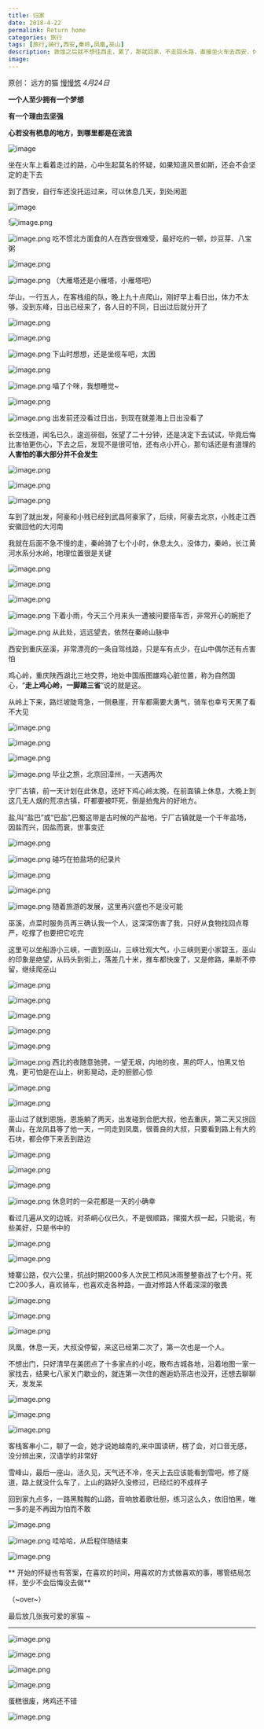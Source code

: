 ```yaml
---
title: 归家
date: 2018-4-22
permalink: Return home
categories: 旅行
tags: [旅行,骑行,西安,秦岭,凤凰,巫山]
description: 敦煌之后就不想往西走，累了，那就回家，不走回头路，直接坐火车去西安，休息几天走秦岭三峡回去，安康到巫溪的这条路风景美丽，车少，适合自驾
image:
---
```

<p class="description"></p>

原创： 远方的猫 [慢慢悠](javascript:void(0);) *4月24日*

**一个人至少拥有一个梦想**

**有一个理由去坚强** 

**心若没有栖息的地方，到哪里都是在流浪**

![image](http://upload-images.jianshu.io/upload_images/6273500-249082e206131bba?imageMogr2/auto-orient/strip%7CimageView2/2/w/1240)

坐在火车上看着走过的路，心中生起莫名的怀疑，如果知道风景如斯，还会不会坚定的走下去

到了西安，自行车还没托运过来，可以休息几天，到处闲逛

![image](http://upload-images.jianshu.io/upload_images/6273500-a8478af095f95a3e?imageMogr2/auto-orient/strip%7CimageView2/2/w/1240)

!![image.png](https://upload-images.jianshu.io/upload_images/6273500-bffabd6bce3a79af.png?imageMogr2/auto-orient/strip%7CimageView2/2/w/1240)

![image.png](https://upload-images.jianshu.io/upload_images/6273500-8e86ba4e3a7b4b33.png?imageMogr2/auto-orient/strip%7CimageView2/2/w/1240)
吃不惯北方面食的人在西安很难受，最好吃的一顿，炒豆芽、八宝粥

![image.png](https://upload-images.jianshu.io/upload_images/6273500-c13f4cf6c366879a.png?imageMogr2/auto-orient/strip%7CimageView2/2/w/1240)

![image.png](https://upload-images.jianshu.io/upload_images/6273500-ad604309166406c3.png?imageMogr2/auto-orient/strip%7CimageView2/2/w/1240)
（大雁塔还是小雁塔，小雁塔吧）

华山，一行五人，在客栈组的队，晚上九十点爬山，刚好早上看日出，体力不太够，没到东峰，日出已经来了，各人目的不同，日出过后就分开了

![image.png](https://upload-images.jianshu.io/upload_images/6273500-4e940db913a909f3.png?imageMogr2/auto-orient/strip%7CimageView2/2/w/1240)

![image.png](https://upload-images.jianshu.io/upload_images/6273500-cea2a053f03b4486.png?imageMogr2/auto-orient/strip%7CimageView2/2/w/1240)

![image.png](https://upload-images.jianshu.io/upload_images/6273500-8472b1310781600e.png?imageMogr2/auto-orient/strip%7CimageView2/2/w/1240)
下山时想想，还是坐缆车吧，太困

![image.png](https://upload-images.jianshu.io/upload_images/6273500-8c8534495552acc5.png?imageMogr2/auto-orient/strip%7CimageView2/2/w/1240)

![image.png](https://upload-images.jianshu.io/upload_images/6273500-59f809620b033518.png?imageMogr2/auto-orient/strip%7CimageView2/2/w/1240)
喵了个咪，我想睡觉~

![image.png](https://upload-images.jianshu.io/upload_images/6273500-a47846fb25efbac7.png?imageMogr2/auto-orient/strip%7CimageView2/2/w/1240)

![image.png](https://upload-images.jianshu.io/upload_images/6273500-e68390952b691fbe.png?imageMogr2/auto-orient/strip%7CimageView2/2/w/1240)
出发前还没看过日出，到现在就差海上日出没看了

长空栈道，闻名已久，逡巡徘徊，张望了二十分钟，还是决定下去试试，毕竟后悔比害怕更伤心，下去之后，发现不是很可怕，还有点小开心，那句话还是有道理的 **人害怕的事大部分并不会发生**

![image.png](https://upload-images.jianshu.io/upload_images/6273500-24892e852b9af8fc.png?imageMogr2/auto-orient/strip%7CimageView2/2/w/1240)

![image.png](https://upload-images.jianshu.io/upload_images/6273500-f2ffd09c4fd6bc9c.png?imageMogr2/auto-orient/strip%7CimageView2/2/w/1240)

![image.png](https://upload-images.jianshu.io/upload_images/6273500-87e60c575ce8d225.png?imageMogr2/auto-orient/strip%7CimageView2/2/w/1240)

车到了就出发，阿豪和小贱已经到武昌阿豪家了，后续，阿豪去北京，小贱走江西安徽回他的大河南

我就在后面不急不慢的走，秦岭骑了七个小时，休息太久，没体力，秦岭，长江黄河水系分水岭，地理位置很是关键 

![image.png](https://upload-images.jianshu.io/upload_images/6273500-d2dc3dfd526e1d45.png?imageMogr2/auto-orient/strip%7CimageView2/2/w/1240)

![image.png](https://upload-images.jianshu.io/upload_images/6273500-5af177f84a710f5d.png?imageMogr2/auto-orient/strip%7CimageView2/2/w/1240)

![image.png](https://upload-images.jianshu.io/upload_images/6273500-dd743aa0119a97ae.png?imageMogr2/auto-orient/strip%7CimageView2/2/w/1240)

![image.png](https://upload-images.jianshu.io/upload_images/6273500-cca1ea83dd2b53d8.png?imageMogr2/auto-orient/strip%7CimageView2/2/w/1240)
下着小雨，今天三个月来头一遭被问要搭车否，非常开心的婉拒了

![image.png](https://upload-images.jianshu.io/upload_images/6273500-89f5c60295c01d9a.png?imageMogr2/auto-orient/strip%7CimageView2/2/w/1240)
从此处，远远望去，依然在秦岭山脉中

西安到重庆巫溪，非常漂亮的一条自驾线路，只是车有点少，在山中偶尔还有点害怕

鸡心岭，重庆陕西湖北三地交界，地处中国版图雄鸡心脏位置，称为自然国心，“**走上鸡心岭，一脚踏三省**”说的就是这。

从岭上下来，路烂坡陡弯急，一侧悬崖，开车都需要大勇气，骑车也幸亏天黑了看不大见

![image.png](https://upload-images.jianshu.io/upload_images/6273500-b32cc49e57bce268.png?imageMogr2/auto-orient/strip%7CimageView2/2/w/1240)

![image.png](https://upload-images.jianshu.io/upload_images/6273500-ea3984f91ccbec8b.png?imageMogr2/auto-orient/strip%7CimageView2/2/w/1240)

![image.png](https://upload-images.jianshu.io/upload_images/6273500-0da4413891492f45.png?imageMogr2/auto-orient/strip%7CimageView2/2/w/1240)

![image.png](https://upload-images.jianshu.io/upload_images/6273500-8368bd210102ae6d.png?imageMogr2/auto-orient/strip%7CimageView2/2/w/1240)
毕业之旅，北京回漳州，一天遇两次

宁厂古镇，前一天计划在此休息，还好下鸡心岭太晚，在前面镇上休息，大晚上到这几无人烟的荒凉古镇，吓都要被吓死，倒是拍鬼片的好地方。

盐,叫“盐巴”或“巴盐”,巴蜀这带是古时候的产盐地，宁厂古镇就是一个千年盐场，因盐而兴，因盐而衰，世事变迁

![image.png](https://upload-images.jianshu.io/upload_images/6273500-929651d553f8fd8a.png?imageMogr2/auto-orient/strip%7CimageView2/2/w/1240)

![image.png](https://upload-images.jianshu.io/upload_images/6273500-824dfe8bab4b5494.png?imageMogr2/auto-orient/strip%7CimageView2/2/w/1240)
碰巧在拍盐场的纪录片

![image.png](https://upload-images.jianshu.io/upload_images/6273500-c4b1c412e012be4f.png?imageMogr2/auto-orient/strip%7CimageView2/2/w/1240)

![image.png](https://upload-images.jianshu.io/upload_images/6273500-f60c26f8ae24bf3b.png?imageMogr2/auto-orient/strip%7CimageView2/2/w/1240)

![image.png](https://upload-images.jianshu.io/upload_images/6273500-a13eccaa6aaa425b.png?imageMogr2/auto-orient/strip%7CimageView2/2/w/1240)
随着旅游的发展，这里再兴盛也不是没可能

巫溪，点菜时服务员再三确认我一个人，这深深伤害了我，只好从食物找回点尊严，吃撑了也要把它吃完

这里可以坐船游小三峡，一直到巫山，三峡壮观大气，小三峡则更小家碧玉，巫山的印象是绝望，从码头到街上，落差几十米，推车都快废了，又是修路，果断不停留，继续爬巫山 

![image.png](https://upload-images.jianshu.io/upload_images/6273500-2c80ef240560c071.png?imageMogr2/auto-orient/strip%7CimageView2/2/w/1240)

![image.png](https://upload-images.jianshu.io/upload_images/6273500-72d942fd1239e41a.png?imageMogr2/auto-orient/strip%7CimageView2/2/w/1240)

![image.png](https://upload-images.jianshu.io/upload_images/6273500-21cb44bd22344773.png?imageMogr2/auto-orient/strip%7CimageView2/2/w/1240)

![image.png](https://upload-images.jianshu.io/upload_images/6273500-1236ceb9240e1a22.png?imageMogr2/auto-orient/strip%7CimageView2/2/w/1240)

![image.png](https://upload-images.jianshu.io/upload_images/6273500-41e4870a8115c5eb.png?imageMogr2/auto-orient/strip%7CimageView2/2/w/1240)

![image.png](https://upload-images.jianshu.io/upload_images/6273500-1c8b04d6b7cbcd9e.png?imageMogr2/auto-orient/strip%7CimageView2/2/w/1240)
西北的夜随意驰骋，一望无垠，内地的夜，黑的吓人，怕黑又怕鬼，更可怕是在山上，树影晃动，走的胆颤心惊

![image.png](https://upload-images.jianshu.io/upload_images/6273500-90c1b95861df5fb7.png?imageMogr2/auto-orient/strip%7CimageView2/2/w/1240)

![image.png](https://upload-images.jianshu.io/upload_images/6273500-faebbb08e9edd0b1.png?imageMogr2/auto-orient/strip%7CimageView2/2/w/1240)

巫山过了就到恩施，恩施躺了两天，出发碰到合肥大叔，他去重庆，第二天又拐回黄山，在龙凤县等了他一天，一同走到凤凰，很善良的大叔，只要看到路上有大的石块，都会停下来丢到路边

![image.png](https://upload-images.jianshu.io/upload_images/6273500-a5a8febb8faa9afc.png?imageMogr2/auto-orient/strip%7CimageView2/2/w/1240)

![image.png](https://upload-images.jianshu.io/upload_images/6273500-e95063ede97c2e97.png?imageMogr2/auto-orient/strip%7CimageView2/2/w/1240)

![image.png](https://upload-images.jianshu.io/upload_images/6273500-16c893bc55a6bbba.png?imageMogr2/auto-orient/strip%7CimageView2/2/w/1240)

![image.png](https://upload-images.jianshu.io/upload_images/6273500-e2933173989e6fdb.png?imageMogr2/auto-orient/strip%7CimageView2/2/w/1240)
休息时的一朵花都是一天的小确幸

看过几遍从文的边城，对茶峒心仪已久，不是很顺路，撺掇大叔一起，只能说，有些美好，只是书中的

![image.png](https://upload-images.jianshu.io/upload_images/6273500-ccd1f26966b41e98.png?imageMogr2/auto-orient/strip%7CimageView2/2/w/1240)

![image.png](https://upload-images.jianshu.io/upload_images/6273500-22813dd9040f8311.png?imageMogr2/auto-orient/strip%7CimageView2/2/w/1240)

矮寨公路，仅六公里，抗战时期2000多人次民工栉风沐雨整整奋战了七个月。死亡200多人，喜欢骑车，也喜欢走各种路，一直对修路人怀着深深的敬畏

![image.png](https://upload-images.jianshu.io/upload_images/6273500-82fe0adc604362ed.png?imageMogr2/auto-orient/strip%7CimageView2/2/w/1240)

![image.png](https://upload-images.jianshu.io/upload_images/6273500-ff961b197ea35ec3.png?imageMogr2/auto-orient/strip%7CimageView2/2/w/1240)

![image.png](https://upload-images.jianshu.io/upload_images/6273500-cb1bf5704a88aa12.png?imageMogr2/auto-orient/strip%7CimageView2/2/w/1240)


凤凰，休息一天，大叔没停留，来这已经第二次了，第一次也是一个人。

不想出门，只好清早在美团点了十多家点的小吃，散布古城各地，沿着地图一家一家找去，结果七八家关门歇业的，就连第一次住的邂逅奶茶店也没开，还想去聊聊天，发发呆

![image.png](https://upload-images.jianshu.io/upload_images/6273500-badb1b264f0a4852.png?imageMogr2/auto-orient/strip%7CimageView2/2/w/1240)

![image.png](https://upload-images.jianshu.io/upload_images/6273500-ffb5a27d8e654e4d.png?imageMogr2/auto-orient/strip%7CimageView2/2/w/1240)

![image.png](https://upload-images.jianshu.io/upload_images/6273500-25a86b4636fb948b.png?imageMogr2/auto-orient/strip%7CimageView2/2/w/1240)

客栈客串小二，聊了一会，她才说她越南的,来中国读研，楞了会，对口音无感，没分辨出来，汉语学的非常好

雪峰山，最后一座山，活久见，天气还不冷，冬天上去应该能看到雪吧，修了隧道，路上就没什么车了，上山的路好久没修过，已经烂的不成样子

回到家九点多，一路黑黢黢的山路，音响放着歌壮胆，练习这么久，依旧怕黑，唯一多的是不再因为怕而不敢

![image.png](https://upload-images.jianshu.io/upload_images/6273500-f284313b62656a39.png?imageMogr2/auto-orient/strip%7CimageView2/2/w/1240)


![image.png](https://upload-images.jianshu.io/upload_images/6273500-01f0349c30ba5d1c.png?imageMogr2/auto-orient/strip%7CimageView2/2/w/1240)
哇哈哈，从启程伴随结束

![image.png](https://upload-images.jianshu.io/upload_images/6273500-dfd83fc5849c0f3a.png?imageMogr2/auto-orient/strip%7CimageView2/2/w/1240)


** 开始的怀疑也有答案，在喜欢的时间，用喜欢的方式做喜欢的事，哪管结局怎样，至少不会后悔没去做**

（~over~）

最后放几张我可爱的家猫 ~ 

* * *

![image.png](https://upload-images.jianshu.io/upload_images/6273500-2534401e8bb17157.png?imageMogr2/auto-orient/strip%7CimageView2/2/w/1240)

![image.png](https://upload-images.jianshu.io/upload_images/6273500-ecec26261d3f214d.png?imageMogr2/auto-orient/strip%7CimageView2/2/w/1240)

![image.png](https://upload-images.jianshu.io/upload_images/6273500-22628244344738c0.png?imageMogr2/auto-orient/strip%7CimageView2/2/w/1240)

![image.png](https://upload-images.jianshu.io/upload_images/6273500-afba96c5863dde91.png?imageMogr2/auto-orient/strip%7CimageView2/2/w/1240)


蛋糕很废，烤鸡还不错

![image.png](https://upload-images.jianshu.io/upload_images/6273500-dac162d55825c99b.png?imageMogr2/auto-orient/strip%7CimageView2/2/w/1240)

